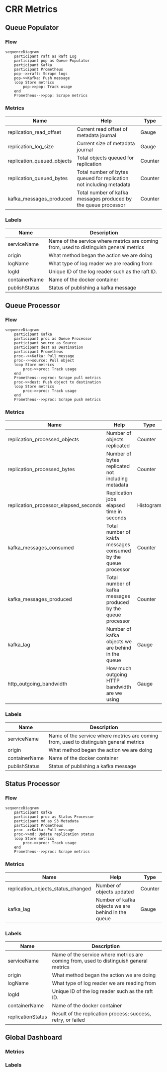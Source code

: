 # CRR Metrics

## Queue Populator

### Flow
```mermaid
sequenceDiagram
    participant raft as Raft Log
    participant pop as Queue Populator
    participant Kafka
    participant Prometheus
    pop-->>raft: Scrape logs
    pop->>Kafka: Push message
    loop Store metrics
        pop->>pop: Track usage
    end
    Prometheus-->>pop: Scrape metrics
```

### Metrics

| Name | Help | Type |
| ---- | ---- | ---- |
replication_read_offset | Current read offset of metadata journal | Gauge
replication_log_size | Current size of metadata journal | Gauge
replication_queued_objects | Total objects queued for replication | Counter
replication_queued_bytes | Total number of bytes queued for replication not including metadata | Counter
kafka_messages_produced | Total number of kafka messages produced by the queue processor | Counter

### Labels

| Name | Description |
| ---- | ----------- |
serviceName | Name of the service where metrics are coming from, used to distinguish general metrics
origin | What method began the action we are doing
logName | What type of log reader we are reading from
logId | Unique ID of the log reader such as the raft ID.
containerName | Name of the docker container
publishStatus | Status of publishing a kafka message

## Queue Processor

### Flow

```mermaid
sequenceDiagram
    participant Kafka
    participant proc as Queue Processor
    participant source as Source
    participant dest as Destination
    participant Prometheus
    proc-->>Kafka: Pull message
    proc-->>source: Pull object
    loop Store metrics
        proc->>proc: Track usage
    end
    Prometheus-->>proc: Scrape pull metrics
    proc->>dest: Push object to destination
    loop Store metrics
        proc->>proc: Track usage
    end
    Prometheus-->>proc: Scrape push metrics
```

### Metrics

| Name | Help | Type |
| ---- | ---- | ---- |
replication_processed_objects | Number of objects replicated | Counter
replication_processed_bytes | Number of bytes replicated not including metadata | Counter
replication_processor_elapsed_seconds | Replication jobs elapsed time in seconds | Histogram
kafka_messages_consumed | Total number of kakfa messages consumed by the queue processor | Counter
kafka_messages_produced | Total number of kafka messages produced by the queue processor | Counter
kafka_lag | Number of kafka objects we are behind in the queue | Gauge
http_outgoing_bandwidth | How much outgoing HTTP bandwidth are we using | Gauge

### Labels

| Name | Description |
| ---- | ----------- |
serviceName | Name of the service where metrics are coming from, used to distinguish general metrics
origin | What method began the action we are doing
containerName | Name of the docker container
publishStatus | Status of publishing a kafka message

## Status Processor

### Flow

```mermaid
sequenceDiagram
    participant Kafka
    participant proc as Status Processor
    participant md as S3 Metadata
    participant Prometheus
    proc-->>Kafka: Pull message
    proc->>md: Update replication status
    loop Store metrics
        proc->>proc: Track usage
    end
    Prometheus-->>proc: Scrape metrics
```

### Metrics

| Name | Help | Type |
| ---- | ---- | ---- |
replication_objects_status_changed | Number of objects updated | Counter
kafka_lag | Number of kafka objects we are behind in the queue | Gauge

### Labels

| Name | Description |
| ---- | ----------- |
serviceName | Name of the service where metrics are coming from, used to distinguish general metrics
origin | What method began the action we are doing
logName | What type of log reader we are reading from
logId | Unique ID of the log reader such as the raft ID.
containerName | Name of the docker container
replicationStatus | Result of the replication process; success, retry, or failed

## Global Dashboard

### Metrics

### Labels
